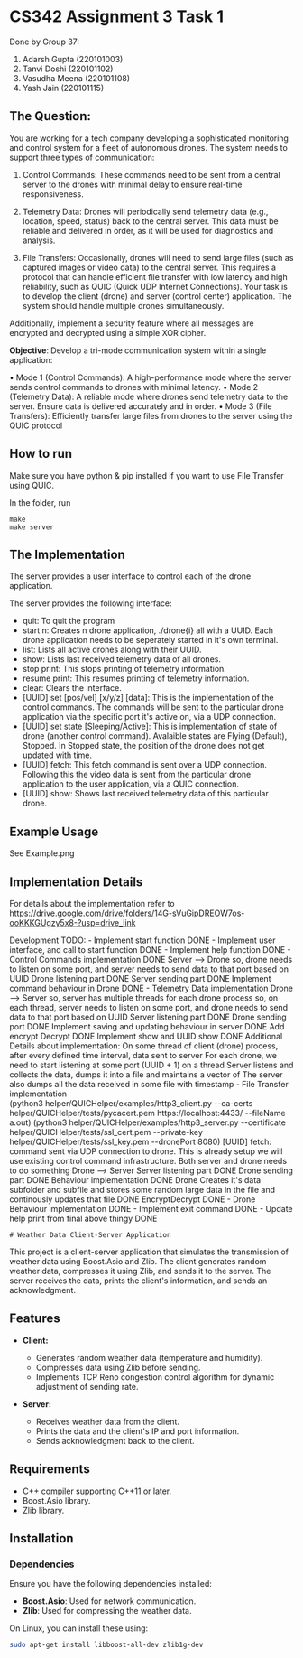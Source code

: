 
# CS342 Assignment 3 Task 1
Done by Group 37:
1. Adarsh Gupta (220101003)
2. Tanvi Doshi (220101102)
3. Vasudha Meena (220101108)
4. Yash Jain (220101115)

## The Question:

You are working for a tech company developing a sophisticated monitoring and control system for a fleet of autonomous drones. The system needs to support three types of communication:

1. Control Commands: These commands need to be sent from a central server to the drones with minimal delay to ensure real-time responsiveness.

2. Telemetry Data: Drones will periodically send telemetry data (e.g., location, speed, status) back to the central server. This data must be reliable and delivered in order, as it will be used for diagnostics and analysis.

3. File Transfers: Occasionally, drones will need to send large files (such as captured images or video data) to the central server. This requires a protocol that can handle efficient file transfer with low latency and high reliability, such as QUIC (Quick UDP Internet Connections). Your task is to develop the client (drone) and server (control center) application. The system should handle multiple drones simultaneously. 

Additionally, implement a security feature where all messages are encrypted and decrypted using a simple XOR cipher.
 
**Objective**: Develop a tri-mode communication system within a single application:

• Mode 1 (Control Commands): A high-performance mode where the server sends control commands to drones with minimal latency.
• Mode 2 (Telemetry Data): A reliable mode where drones send telemetry data to the server. Ensure data is delivered accurately and in order.
• Mode 3 (File Transfers): Efficiently transfer large files from drones to the server using the QUIC protocol

## How to run
Make sure you have python & pip installed if you want to use File Transfer using QUIC.

In the folder, run
```console
make 
make server
```


## The Implementation
The server provides a user interface to control each of the drone application.

The server provides the following interface:
- quit: To quit the program
- start n: Creates n drone application, ./drone{i} all with a UUID. Each drone application needs to be seperately started in it's own terminal.
- list: Lists all active drones along with their UUID.
- show: Lists last received telemetry data of all drones.
- stop print: This stops printing of telemetry information.
- resume print: This resumes printing of telemetry information.
- clear: Clears the interface.
- [UUID] set [pos/vel] [x/y/z] [data]: This is the implementation of the control commands. The commands will be sent to the particular drone application via the specific port it's active on, via a UDP connection.
- [UUID] set state [Sleeping/Active]: This is implementation of state of drone (another control command). Avalaible states are Flying (Default), Stopped. In Stopped state, the position of the drone does not get updated with time.
- [UUID] fetch: This fetch command is sent over a UDP connection. Following this the video data is sent from the particular drone application to the user application, via a QUIC connection.
- [UUID] show: Shows last received telemetry data of this particular drone.
  
## Example Usage
See Example.png


## Implementation Details

For details about the implementation refer to https://drive.google.com/drive/folders/14G-sVuGipDREOW7os-ooKKKGUgzy5x8-?usp=drive_link


Development TODO:
    - Implement start function DONE
    - Implement user interface, and call to start function DONE
    - Implement help function DONE
    - Control Commands implementation DONE
        Server --> Drone
        so, drone needs to listen on some port, and server needs to send data to that port based on UUID
        Drone listening part DONE
        Server sending part DONE
        Implement command behaviour in Drone DONE
    - Telemetry Data implementation
        Drone --> Server
        so, server has multiple threads for each drone process
        so, on each thread, server needs to listen on some port, and drone needs to send data to that port based on UUID
        Server listening part DONE
        Drone sending port DONE
        Implement saving and updating behaviour in server DONE
        Add encrypt Decrypt DONE
        Implement show and UUID show DONE
        Additional Details about implementation:
        On some thread of client (drone) process, after every defined time interval, data sent to server
        For each drone, we need to start listening at some port (UUID + 1) on a thread
        Server listens and collects the data, dumps it into a file and maintains a vector of
        The server also dumps all the data received in some file with timestamp
    - File Transfer implementation  
        (python3 helper/QUICHelper/examples/http3_client.py --ca-certs helper/QUICHelper/tests/pycacert.pem https://localhost:4433/ --fileName a.out)
        (python3 helper/QUICHelper/examples/http3_server.py --certificate helper/QUICHelper/tests/ssl_cert.pem --private-key helper/QUICHelper/tests/ssl_key.pem --dronePort 8080)
        [UUID] fetch: command sent via UDP connection to drone. This is already setup we will use existing control
            command infrastructure.
        Both server and drone needs to do something
        Drone --> Server
        Server listening part DONE
        Drone sending part DONE
        Behaviour implementation DONE
        Drone Creates it's data subfolder and subfile and stores some random large data in the file and continously updates that file DONE
        EncryptDecrypt DONE
    - Drone Behaviour implementation DONE
    - Implement exit command DONE
    - Update help print from final above thingy DONE

    # Weather Data Client-Server Application

This project is a client-server application that simulates the transmission of weather data using Boost.Asio and Zlib. The client generates random weather data, compresses it using Zlib, and sends it to the server. The server receives the data, prints the client's information, and sends an acknowledgment.

## Features

- **Client:** 
  - Generates random weather data (temperature and humidity).
  - Compresses data using Zlib before sending.
  - Implements TCP Reno congestion control algorithm for dynamic adjustment of sending rate.
  
- **Server:** 
  - Receives weather data from the client.
  - Prints the data and the client's IP and port information.
  - Sends acknowledgment back to the client.

## Requirements

- C++ compiler supporting C++11 or later.
- Boost.Asio library.
- Zlib library.

## Installation

### Dependencies

Ensure you have the following dependencies installed:

- **Boost.Asio**: Used for network communication.
- **Zlib**: Used for compressing the weather data.

On Linux, you can install these using:

```bash
sudo apt-get install libboost-all-dev zlib1g-dev

